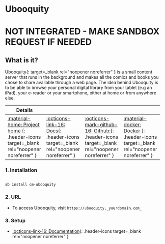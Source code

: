 # Ubooquity

# **NOT INTEGRATED - MAKE SANDBOX REQUEST IF NEEDED**

## What is it?

[Ubooquity](https://vaemendis.net/ubooquity/){: target=_blank rel="noopener noreferrer" } is a small content server that runs in the background and makes all the comics and books you chose to share available through a web page. The idea behind Ubooquity is to be able to browse your personal digital library from your tablet (e.g an iPad), your e-reader or your smartphone, either at home or from anywhere else.

| Details     |             |             |             |
|-------------|-------------|-------------|-------------|
| [:material-home: Project home ](https://vaemendis.net/ubooquity/){: .header-icons target=_blank rel="noopener noreferrer" } | [:octicons-link-16: Docs](https://vaemendis.github.io/ubooquity-doc/pages/manual.html){: .header-icons target=_blank rel="noopener noreferrer" } | [:octicons-mark-github-16: Github:](https://github.com/vaemendis){: .header-icons target=_blank rel="noopener noreferrer" } | [:material-docker: Docker ](https://hub.docker.com/r/linuxserver/ubooquity){: .header-icons target=_blank rel="noopener noreferrer" }|

### 1. Installation

``` shell

sb install cm-ubooquity

```

### 2. URL

- To access Ubooquity, visit `https://ubooquity._yourdomain.com_`

### 3. Setup

- [:octicons-link-16: Documentation](https://vaemendis.github.io/ubooquity-doc/pages/manual.html){: .header-icons target=_blank rel="noopener noreferrer" }
